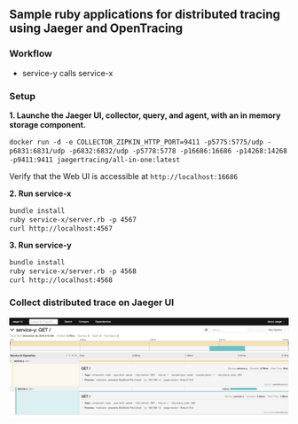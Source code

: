 ## Sample ruby applications for distributed tracing using Jaeger and OpenTracing


### Workflow
 - service-y calls service-x

### Setup

**1. Launche the Jaeger UI, collector, query, and agent, with an in memory storage component.**

```
docker run -d -e COLLECTOR_ZIPKIN_HTTP_PORT=9411 -p5775:5775/udp -p6831:6831/udp -p6832:6832/udp -p5778:5778 -p16686:16686 -p14268:14268 -p9411:9411 jaegertracing/all-in-one:latest
```
Verify that the Web UI is accessible at `http://localhost:16686`

**2. Run service-x**
```
bundle install
ruby service-x/server.rb -p 4567
curl http://localhost:4567
```

**3. Run service-y**
```
bundle install
ruby service-x/server.rb -p 4568
curl http://localhost:4568
```

### Collect distributed trace on Jaeger UI

![alt text](images/tracing.png)

